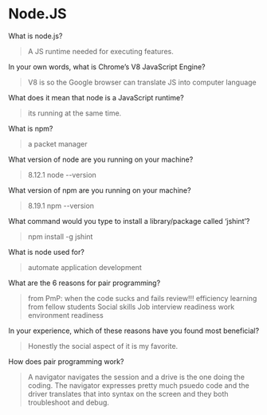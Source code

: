 # Node.JS

What is node.js?
>A JS runtime needed for executing features.

In your own words, what is Chrome’s V8 JavaScript Engine?
>V8 is so the Google browser can translate JS into computer language

What does it mean that node is a JavaScript runtime?
>its running at the same time.

What is npm?
>a packet manager

What version of node are you running on your machine?
> 8.12.1 node --version


What version of npm are you running on your machine?
>8.19.1 npm --version

What command would you type to install a library/package called ‘jshint’?
>npm install -g jshint

What is node used for?
>automate application development

What are the 6 reasons for pair programming?
>from PmP: when the code sucks and fails review!!! 
>efficiency
>learning from fellow students
>Social skills
>Job interview readiness
>work environment readiness

In your experience, which of these reasons have you found most beneficial?
> Honestly the social aspect of it is my favorite.

How does pair programming work?
> A navigator navigates the session and a drive is the one doing the coding. The navigator expresses pretty much psuedo code and the driver translates that into syntax on the screen and they both troubleshoot and debug.